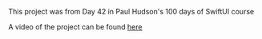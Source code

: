 This project was from Day 42 in Paul Hudson's 100 days of SwiftUI course

A video of the project can be found [here](https://www.youtube.com/watch?v=s8G6DVpGI7I)
